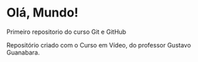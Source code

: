 # Olá, Mundo!
 Primeiro repositorio do curso Git e GitHub

 Repositório criado com o Curso em Vídeo, do professor Gustavo Guanabara.
